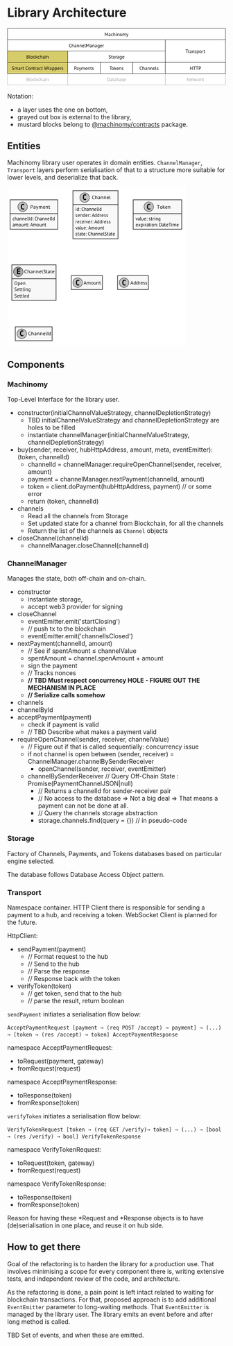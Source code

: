# Library Architecture

![Architecture](./architecture.png "Architecture Layers")

Notation:
- a layer uses the one on bottom,
- grayed out box is external to the library,
- mustard blocks belong to [@machinomy/contracts](https://github.com/machinomy/machinomy-contracts) package.

## Entities

Machinomy library user operates in domain entities. `ChannelManager`, `Transport` layers perform
serialisation of that to a structure more suitable for lower levels, and deserialize that back.

![Entities](./entities.png "Domain Entities")

## Components

### Machinomy

Top-Level Interface for the library user.

- constructor(initialChannelValueStrategy, channelDepletionStrategy)
  - TBD initialChannelValueStrategy and channelDepletionStrategy are holes to be filled
  - instantiate channelManager(initialChannelValueStrategy, channelDepletionStrategy)
- buy(sender, receiver, hubHttpAddress, amount, meta, eventEmitter): (token, channelId)
  - channelId = channelManager.requireOpenChannel(sender, receiver, amount)
  - payment = channelManager.nextPayment(channelId, amount)
  - token = client.doPayment(hubHttpAddress, payment) // or some error
  - return (token, channelId)
- channels
  - Read all the channels from Storage
  - Set updated state for a channel from Blockchain, for all the channels
  - Return the list of the channels as `Channel` objects
- closeChannel(channelId)
  - channelManager.closeChannel(channelId)

### ChannelManager

Manages the state, both off-chain and on-chain.

- constructor
  - instantiate storage,
  - accept web3 provider for signing
- closeChannel
  - eventEmitter.emit('startClosing')
  - // push tx to the blockchain
  - eventEmitter.emit('channelIsClosed')
- nextPayment(channelId, amount)
  - // See if spentAmount ≤ channelValue
  - spentAmount = channel.spenAmount + amount
  - sign the payment
  - // Tracks nonces
  - **// TBD Must respect concurrency HOLE - FIGURE OUT THE MECHANISM IN PLACE**
  - **// Serialize calls somehow**
- channels
- channelById
- acceptPayment(payment)
  - check if payment is valid
  - // TBD Describe what makes a payment valid
- requireOpenChannel(sender, receiver, channelValue)
  - // Figure out if that is called sequentially: concurrency issue
  - if not channel is open between (sender, receiver) = ChannelManager.channelBySenderReceiver
    - openChannel(sender, receiver, eventEmitter)
  - channelBySenderReceiver // Query Off-Chain State : Promise(PaymentChannelJSON|null)
    - // Returns a channelId for sender-receiver pair
    - // No access to the database => Not a big deal => That means a payment can not be done at all.
    - // Query the channels storage abstraction
    - storage.channels.find(query = {}) // in pseudo-code

### Storage

Factory of Channels, Payments, and Tokens databases based on particular engine selected.

The database follows Database Access Object pattern.

### Transport

Namespace container. HTTP Client there is responsible for sending a payment to a hub,
and receiving a token. WebSocket Client is planned for the future.

HttpClient:
- sendPayment(payment)
  - // Format request to the hub
  - // Send to the hub
  - // Parse the response
  - // Response back with the token
- verifyToken(token)
  - // get token, send that to the hub
  - // parse the result, return boolean

`sendPayment` initiates a serialisation flow below:
```
AcceptPaymentRequest [payment → (req POST /accept) → payment] → (...) → [token → (res /accept) → token] AcceptPaymentResponse
``` 

namespace AcceptPaymentRequest:
- toRequest(payment, gateway)
- fromRequest(request)

namespace AcceptPaymentResponse:
- toResponse(token)
- fromResponse(token)

`verifyToken` initiates a serialisation flow below:
```
VerifyTokenRequest [token → (req GET /verify)→ token] → (...) → [bool → (res /verify) → bool] VerifyTokenResponse
```

namespace VerifyTokenRequest:
- toRequest(token, gateway)
- fromRequest(request)

namespace VerifyTokenResponse:
- toResponse(token)
- fromResponse(token) 

Reason for having these \*Request and \*Response objects is to have (de)serialisation in one place,
and reuse it on hub side.  

## How to get there

Goal of the refactoring is to harden the library for a production use. That involves minimising a scope for every component there is,
writing extensive tests, and independent review of the code, and architecture.

As the refactoring is done, a pain point is left intact related to waiting for blockchain transactions. For that,
proposed approach is to add additional `EventEmitter` parameter to long-waiting methods. That `EventEmitter` is managed by
the library user. The library emits an event before and after long method is called.

TBD Set of events, and when these are emitted.
